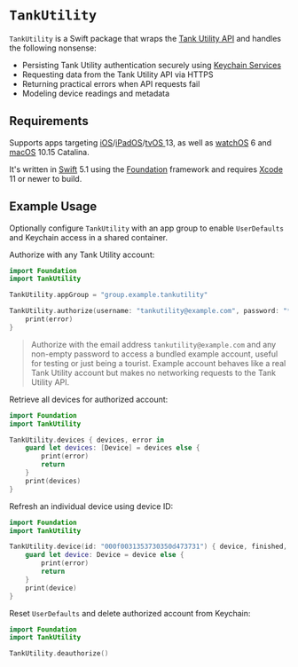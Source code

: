 # `TankUtility`

`TankUtility` is a Swift package that wraps the [Tank Utility API](http://apidocs.tankutility.com) and handles the following nonsense:

* Persisting Tank Utility authentication securely using [Keychain Services](https://developer.apple.com/documentation/security/keychain_services)
* Requesting data from the Tank Utility API via HTTPS
* Returning practical errors when API requests fail
* Modeling device readings and metadata

## Requirements

Supports apps targeting [iOS](https://developer.apple.com/ios)/[iPadOS](https://developer.apple.com/ipad)/[tvOS ](https://developer.apple.com/tvos) 13, as well as [watchOS](https://developer.apple.com/watchos) 6 and [macOS](https://developer.apple.com/macos) 10.15 Catalina.

It's written in [Swift](https://developer.apple.com/documentation/swift) 5.1 using the [Foundation](https://developer.apple.com/documentation/foundation) framework and requires [Xcode](https://developer.apple.com/xcode) 11 or newer to build.

## Example Usage

Optionally configure `TankUtility` with an app group to enable `UserDefaults` and Keychain access in a shared container.

Authorize with any Tank Utility account:

```swift
import Foundation
import TankUtility

TankUtility.appGroup = "group.example.tankutility"

TankUtility.authorize(username: "tankutility@example.com", password: "********") { error in
    print(error)
}

```

> Authorize with the email address `tankutility@example.com` and any non-empty password to access a bundled example account, useful for testing or just being a tourist. Example account behaves like a real Tank Utility account but makes no networking requests to the Tank Utility API.

Retrieve all devices for authorized account:

```swift
import Foundation
import TankUtility

TankUtility.devices { devices, error in
    guard let devices: [Device] = devices else {
        print(error)
        return
    }
    print(devices)
}

```

Refresh an individual device using device ID:

```swift
import Foundation
import TankUtility

TankUtility.device(id: "000f0031353730350d473731") { device, finished, error in
    guard let device: Device = device else {
        print(error)
        return
    }
    print(device)
}

```

Reset `UserDefaults` and delete authorized account from Keychain:

```swift
import Foundation
import TankUtility

TankUtility.deauthorize()

```
